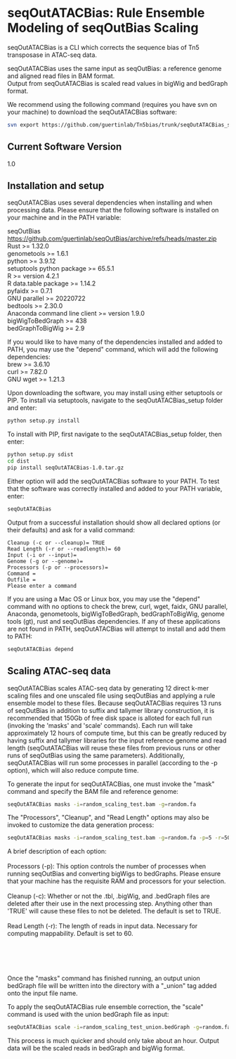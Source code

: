 # seqOutATACBias: Rule Ensemble Modeling of seqOutBias Scaling

seqOutATACBias is a CLI which corrects the sequence bias of Tn5 transposase in ATAC-seq data.   

seqOutATACBias uses the same input as seqOutBias: a reference genome and aligned read files in BAM format.   
Output from seqOutATACBias is scaled read values in bigWig and bedGraph format.

We recommend using the following command (requires you have svn on your machine) to download the seqOutATACBias software:
```sh
svn export https://github.com/guertinlab/Tn5bias/trunk/seqOutATACBias_setup
```

## Current Software Version

1.0

## Installation and setup

seqOutATACBias uses several dependencies when installing and when processing data. Please ensure that the following
software is installed on your machine and in the PATH variable:

seqOutBias https://github.com/guertinlab/seqOutBias/archive/refs/heads/master.zip       
Rust >= 1.32.0    
genometools >= 1.6.1     
python >= 3.9.12   
setuptools python package >= 65.5.1   
R >= version 4.2.1   
R data.table package >= 1.14.2   
pyfaidx >= 0.7.1   
GNU parallel >= 20220722   
bedtools >= 2.30.0   
Anaconda command line client >= version 1.9.0     
bigWigToBedGraph >= 438   
bedGraphToBigWig >= 2.9   

If you would like to have many of the dependencies installed and added to PATH, you may use the "depend" command, which will add the following
dependencies:    
brew >= 3.6.10     
curl >= 7.82.0    
GNU wget >= 1.21.3    

Upon downloading the software, you may install using either setuptools or PIP.
To install via setuptools, navigate to the seqOutATACBias_setup folder and enter:
```sh
python setup.py install
```

To install with PIP, first navigate to the seqOutATACBias_setup folder, then enter:
```sh
python setup.py sdist
cd dist
pip install seqOutATACBias-1.0.tar.gz
```

Either option will add the seqOutATACBias software to your PATH. To test that the software was correctly installed
and added to your PATH variable, enter:
```sh
seqOutATACBias
```

Output from a successful installation should show all declared options (or their defaults) and ask for a valid command:
```
Cleanup (-c or --cleanup)= TRUE
Read Length (-r or --readlength)= 60
Input (-i or --input)=
Genome (-g or --genome)=
Processors (-p or --processors)=
Command =
Outfile =
Please enter a command
```

If you are using a Mac OS or Linux box, you may use the "depend" command with no options to check the brew, curl, wget, faidx, GNU parallel, Anaconda, 
genometools, bigWigToBedGraph, bedGraphToBigWig, genome tools (gt), rust and seqOutBias dependencies.
If any of these applications are not found in PATH, seqOutATACBias will attempt to install and add them to PATH:
```sh
seqOutATACBias depend
```

## Scaling ATAC-seq data

seqOutATACBias scales ATAC-seq data by generating 12 direct k-mer scaling files and one unscaled file using seqOutBias
and applying a rule ensemble model to these files. Because seqOutATACBias requires 13 runs of seqOutBias in addition to
suffix and tallymer library construction, it is recommended that 150Gb of free disk space is alloted for each full run
(invoking the 'masks' and 'scale' commands). Each run will take approximately 12 hours of compute time, but this can be
greatly reduced by having suffix and tallymer libraries for the input reference genome and read length (seqOutATACBias will
reuse these files from previous runs or other runs of seqOutBias using the same parameters). Additionally, seqOutATACBias
will run some processes in parallel (according to the -p option), which will also reduce compute time.

To generate the input for seqOutATACBias, one must invoke the "mask" command and specify the BAM file and reference genome:
```sh
seqOutATACBias masks -i=random_scaling_test.bam -g=random.fa
```

The "Processors", "Cleanup", and "Read Length" options may also be invoked to customize the data generation process:
```sh
seqOutATACBias masks -i=random_scaling_test.bam -g=random.fa -p=5 -r=50 -c=NO
```
    
A brief description of each option:    
<br /> 
Processors (-p): This option controls the number of processes when running seqOutBias and converting bigWigs to bedGraphs. Please ensure
that your machine has the requisite RAM and processors for your selection.    
<br /> 
Cleanup (-c): Whether or not the .tbl, .bigWig, and .bedGraph files are deleted after their use in the next processing step.
Anything other than 'TRUE' will cause these files to not be deleted. The default is set to TRUE.
<br />    
Read Length (-r): The length of reads in input data. Necessary for computing mappability. Default is set to 60.
<br />    
<br />    
<br />    
Once the "masks" command has finished running, an output union bedGraph file will be written into the directory with a "\_union" tag added onto the input file name.

To apply the seqOutATACBias rule ensemble correction, the "scale" command is used with the union bedGraph file as input:
```sh
seqOutATACBias scale -i=random_scaling_test_union.bedGraph -g=random.fa
```

This process is much quicker and should only take about an hour.
Output data will be the scaled reads in bedGraph and bigWig format. 

